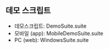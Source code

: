 ## 데모 스크립트
* 데모스크립트: DemoSuite.suite
* 모바일 (app): MobileDemoSuite.suite
* PC (web): WindowsSuite.suite
